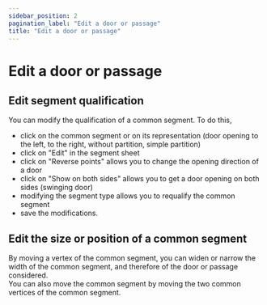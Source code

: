 ```yaml
---
sidebar_position: 2
pagination_label: "Edit a door or passage"
title: "Edit a door or passage"
---
```


# Edit a door or passage

## Edit segment qualification

You can modify the qualification of a common segment. To do this,

-   click on the common segment or on its representation (door opening to the left, to the right, without partition, simple partition)
-   click on "Edit" in the segment sheet
-   click on "Reverse points" allows you to change the opening direction of a door
-   click on "Show on both sides" allows you to get a door opening on both sides (swinging door)
-   modifying the segment type allows you to requalify the common segment
-   save the modifications.


## Edit the size or position of a common segment

By moving a vertex of the common segment, you can widen or narrow the width of the common segment, and therefore of the door or passage considered.<br />
You can also move the common segment by moving the two common vertices of the common segment.
